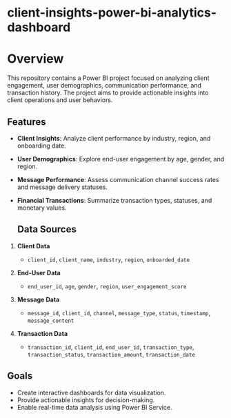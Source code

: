 # client-insights-power-bi-analytics-dashboard

# Overview
This repository contains a Power BI project focused on analyzing client engagement, user demographics, communication performance, and transaction history. The project aims to provide actionable insights into client operations and user behaviors.

## Features

- **Client Insights**: Analyze client performance by industry, region, and onboarding date.
- **User Demographics**: Explore end-user engagement by age, gender, and region.
- **Message Performance**: Assess communication channel success rates and message delivery statuses.
- **Financial Transactions**: Summarize transaction types, statuses, and monetary values.

  ## Data Sources

1. **Client Data**
   - `client_id`, `client_name`, `industry`, `region`, `onboarded_date`

2. **End-User Data**
   - `end_user_id`, `age`, `gender`, `region`, `user_engagement_score`

3. **Message Data**
   - `message_id`, `client_id`, `channel`, `message_type`, `status`, `timestamp`, `message_content`

4. **Transaction Data**
   - `transaction_id`, `client_id`, `end_user_id`, `transaction_type`, `transaction_status`, `transaction_amount`, `transaction_date`


## Goals

- Create interactive dashboards for data visualization.
- Provide actionable insights for decision-making.
- Enable real-time data analysis using Power BI Service.
